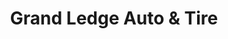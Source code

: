 ---
title: "Grand Ledge Auto & Tire"
url: /grand-ledge/grand-ledge-auto-und-tire/
shop: Autowerkstatt
---